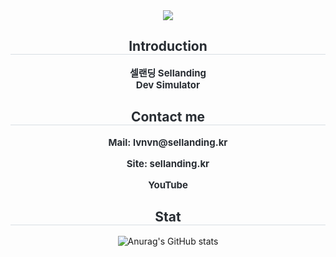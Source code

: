 <div align="center">
  <img src="https://capsule-render.vercel.app/api?type=waving&color=b3ecff&height=180&text=Sellanding&animation=&fontColor=ffffff&fontSize=50" />
</div>

<div align="center"> 
  <h2 style="border-bottom: 1px solid #d8dee4; color: #282d33;">Introduction</h2>  
  <div style="font-weight: 700; font-size: 15px; text-align: center; color: #282d33;">
    셀랜딩 Sellanding </br>
    Dev Simulator 
  </div> 
</div>

<!-- <div align="center">
  <h2 style="border-bottom: 1px solid #d8dee4; color: #282d33;">Tech Stacks</h2> <br> 
  <div style="margin: 0 auto; text-align: center;">
    <img src="https://img.shields.io/badge/Java-007396?style=plastic&logo=Java&logoColor=white">
    <img src="https://img.shields.io/badge/C%23-239120?style=plastic&logo=csharp&logoColor=white">
    <img src="https://img.shields.io/badge/Unity-000000?style=plastic&logo=unity&logoColor=white">
    <img src="https://img.shields.io/badge/Spring-6DB33F?style=plastic&logo=Spring&logoColor=white">
    <img src="https://img.shields.io/badge/Linux-FCC624?style=plastic&logo=Linux&logoColor=white">
    <br/>
    <img src="https://img.shields.io/badge/Figma-F24E1E?style=plastic&logo=Figma&logoColor=white">
  </div>
</div> -->

<div align="center">
  <h2 style="border-bottom: 1px solid #d8dee4; color: #282d33;">Contact me</h2>
  <div style="font-weight: 700; font-size: 15px; color: #282d33; text-align: center;">
    <p><a href="mailto:lvnvn@sellanding.kr" style="color: #282d33; text-decoration: none;"> Mail: lvnvn@sellanding.kr</a></p>
    <p><a href="https://sellanding.kr" target="_blank" style="color: #282d33; text-decoration: none;"> Site: sellanding.kr</a></p>
    <p><a href="https://www.youtube.com/channel/UCPCWbOk4bwn64RE9kkJM9Qg" target="_blank" style="color: #282d33; text-decoration: none;"> YouTube</a></p>
  </div>
</div>

<div align= "center">
    <h2 style="border-bottom: 1px solid #d8dee4; color: #282d33;">  Stat  </h2>
    
![Anurag's GitHub stats](https://github-readme-stats.vercel.app/api?username=lvnvn177&show_icons=true&theme=rose)  
